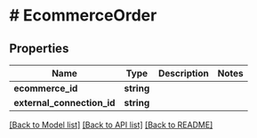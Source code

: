 # # EcommerceOrder

## Properties

Name | Type | Description | Notes
------------ | ------------- | ------------- | -------------
**ecommerce_id** | **string** |  |
**external_connection_id** | **string** |  |

[[Back to Model list]](../../README.md#models) [[Back to API list]](../../README.md#endpoints) [[Back to README]](../../README.md)
